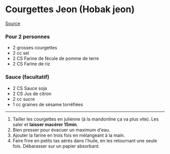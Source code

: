 # Courgettes Jeon (Hobak jeon)

[Source](https://youtu.be/XkHLJL6oRNw?si=rsij3_cCXcR7Hugp)

### Pour 2 personnes

- 2 grosses courgettes
- 2 cc sel
- 2 CS Farine de fécule de pomme de terre
- 2 CS Farine de riz

### Sauce (facultatif)

- 2 CS Sauce soja
- 2 CS Jus de citron
- 2 cc sucre
- 1 cc graines de sésame torréfiées

---

1. Tailler les courgettes en julienne (à la mandonline ça va plus vite). Les saler et **laisser macérer 15min**.
2. Bien presser pour évacuer un maximum d'eau.
3. Ajouter la farine en trois fois en mélangeant à la main.
4. Faire frire en petits tas aérés dans l'huile, en les retournant une seule fois. Débarasser sur un papier absorbant.

